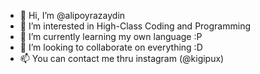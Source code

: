 - 👋 Hi, I’m @alipoyrazaydin
- 👀 I’m interested in High-Class Coding and Programming
- 🌱 I’m currently learning my own language :P
- 💞️ I’m looking to collaborate on everything :D
- 📫 You can contact me thru instagram (@kigipux)
